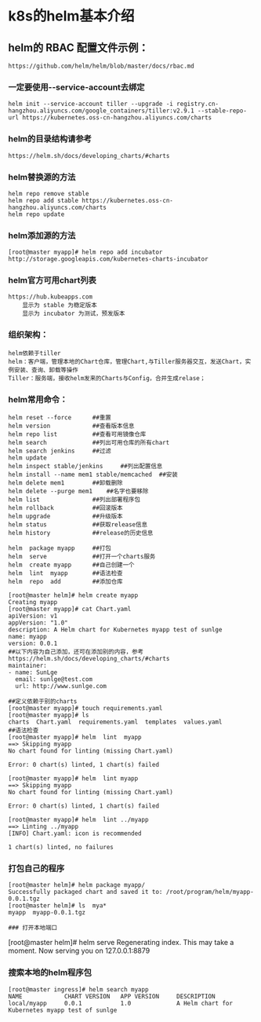 #  k8s的helm基本介绍
## helm的 RBAC 配置文件示例：
	https://github.com/helm/helm/blob/master/docs/rbac.md
	
### 一定要使用--service-account去绑定
	helm init --service-account tiller --upgrade -i registry.cn-hangzhou.aliyuncs.com/google_containers/tiller:v2.9.1 --stable-repo-url https://kubernetes.oss-cn-hangzhou.aliyuncs.com/charts


### helm的目录结构请参考
	https://helm.sh/docs/developing_charts/#charts

### helm替换源的方法
	helm repo remove stable
	helm repo add stable https://kubernetes.oss-cn-hangzhou.aliyuncs.com/charts
	helm repo update

### helm添加源的方法
	[root@master myapp]# helm repo add incubator http://storage.googleapis.com/kubernetes-charts-incubator

### helm官方可用chart列表
	https://hub.kubeapps.com
		显示为 stable 为稳定版本
		显示为 incubator 为测试，预发版本


### 组织架构：
	helm依赖于tiller
	helm：客户端，管理本地的Chart仓库，管理Chart,与Tiller服务器交互，发送Chart，实例安装、查询、卸载等操作
	Tiller：服务端，接收helm发来的Charts与Config，合并生成relase；
	
	
### helm常用命令：
	helm reset --force		##重置
	helm version 			##查看版本信息
	helm repo list			##查看可用镜像仓库
	helm search				##列出可用仓库的所有chart
	helm search jenkins		##过滤
	helm update
	helm inspect stable/jenkins		##列出配置信息
	helm install --name mem1 stable/memcached  ##安装
	helm delete mem1		##卸载删除
	helm delete --purge mem1	##名字也要移除
	helm list				##列出部署程序包
	helm rollback			##回滚版本
	helm upgrade			##升级版本
	helm status				##获取release信息
	helm history			##release的历史信息
	
	helm  package myapp		##打包
	helm  serve				##打开一个charts服务
	helm  create myapp		##自己创建一个
	helm  lint  myapp		##语法检查
	helm  repo  add			##添加仓库  
	
```	
[root@master helm]# helm create myapp
Creating myapp
[root@master myapp]# cat Chart.yaml 
apiVersion: v1
appVersion: "1.0"
description: A Helm chart for Kubernetes myapp test of sunlge
name: myapp
version: 0.0.1
##以下内容为自己添加，还可在添加别的内容，参考https://helm.sh/docs/developing_charts/#charts
maintainer:
- name: SunLge
  email: sunlge@test.com
  url: http://www.sunlge.com

##定义依赖于别的charts	
[root@master myapp]# touch requirements.yaml	
[root@master myapp]# ls
charts  Chart.yaml  requirements.yaml  templates  values.yaml
##语法检查
[root@master myapp]# helm  lint  myapp
==> Skipping myapp
No chart found for linting (missing Chart.yaml)

Error: 0 chart(s) linted, 1 chart(s) failed

[root@master myapp]# helm  lint myapp
==> Skipping myapp
No chart found for linting (missing Chart.yaml)

Error: 0 chart(s) linted, 1 chart(s) failed

[root@master myapp]# helm  lint ../myapp
==> Linting ../myapp
[INFO] Chart.yaml: icon is recommended

1 chart(s) linted, no failures	
```	
### 打包自己的程序
```
[root@master helm]# helm package myapp/
Successfully packaged chart and saved it to: /root/program/helm/myapp-0.0.1.tgz
[root@master helm]# ls  mya*
myapp  myapp-0.0.1.tgz  

### 打开本地端口
```
[root@master helm]# helm serve
Regenerating index. This may take a moment.
Now serving you on 127.0.0.1:8879
	
### 搜索本地的helm程序包
```
[root@master ingress]# helm search myapp
NAME            CHART VERSION   APP VERSION     DESCRIPTION                                     
local/myapp     0.0.1           1.0             A Helm chart for Kubernetes myapp test of sunlge
```	
